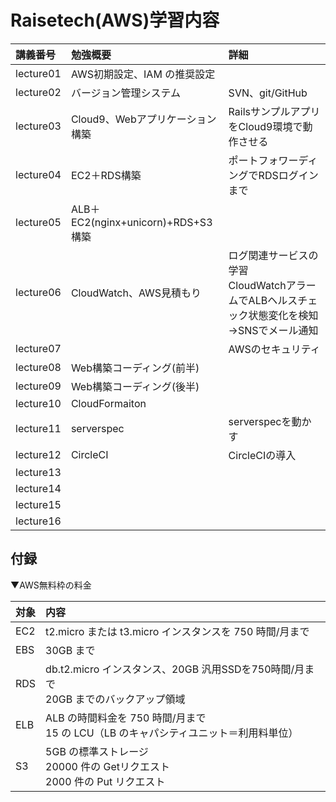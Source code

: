 # Raisetech(AWS)学習内容

| 講義番号 | 勉強概要 | 詳細 |  
| :--- | :--- | :--- |  
|lecture01|AWS初期設定、IAM の推奨設定|  |  
|lecture02|バージョン管理システム| SVN、git/GitHub |  
|lecture03|Cloud9、Webアプリケーション構築| RailsサンプルアプリをCloud9環境で動作させる |  
|lecture04|EC2＋RDS構築| ポートフォワーディングでRDSログインまで |  
|lecture05|ALB＋EC2(nginx+unicorn)+RDS+S3構築|  |  
|lecture06|CloudWatch、AWS見積もり| ログ関連サービスの学習<br>CloudWatchアラームでALBヘルスチェック状態変化を検知→SNSでメール通知<br>  
|lecture07|| AWSのセキュリティ |  
|lecture08|Web構築コーディング(前半)|  |  
|lecture09|Web構築コーディング(後半)|  |  
|lecture10|CloudFormaiton|  |  
|lecture11|serverspec | serverspecを動かす |  
|lecture12|CircleCI |CircleCIの導入  |  
|lecture13| |  |  
|lecture14| |  |  
|lecture15| |  |  
|lecture16| |  |  

## 付録
▼AWS無料枠の料金

|対象 | 内容 |
| :--- |:---|
|EC2 |  t2.micro または t3.micro インスタンスを 750 時間/月まで
| EBS |  30GB まで
| RDS | db.t2.micro インスタンス、20GB 汎用SSDを750時間/月まで <br>20GB までのバックアップ領域
| ELB | ALB の時間料金を 750 時間/月まで <br>15 の LCU（LB のキャパシティユニット＝利用料単位）
| S3 | 5GB の標準ストレージ<br>20000 件の Getリクエスト <br>2000 件の Put リクエスト
